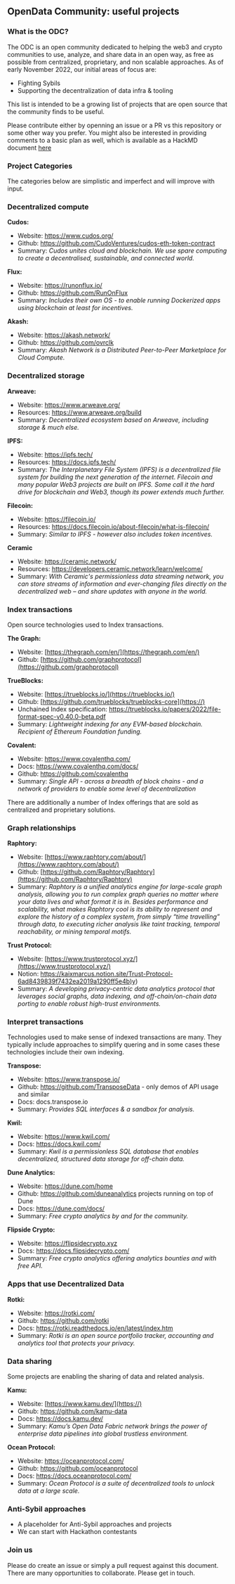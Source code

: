 ## OpenData Community: useful projects
### What is the ODC?
The ODC is an open community dedicated to helping the web3 and crypto communities to use, analyze, and share data in an open way, as free as possible from centralized, proprietary, and non scalable approaches. As of early November 2022, our initial areas of focus are:
- Fighting Sybils
- Supporting the decentralization of data infra & tooling

This list is intended to be a growing list of projects that are open source that the community finds to be useful.  

Please contribute either by openning an issue or a PR vs this repository or some other way you prefer. You might also be interested in providing comments to a basic plan as well, which is available as a HackMD document [here](https://hackmd.io/@epowell101/rk7ZdHCZo)

### Project Categories

The categories below are simplistic and imperfect and will improve with input.

### Decentralized compute

**Cudos:**
- Website:  https://www.cudos.org/
- Github: https://github.com/CudoVentures/cudos-eth-token-contract
- Summary: *Cudos unites cloud and blockchain. We use spare computing to create a decentralised, sustainable, and connected world.*

**Flux:**
- Website: https://runonflux.io/
- Github: https://github.com/RunOnFlux
- Summary: *Includes their own OS - to enable running Dockerized apps using blockchain at least for incentives.*

**Akash:**
- Website:  https://akash.network/
- Github: https://github.com/ovrclk
- Summary: *Akash Network is a Distributed Peer-to-Peer Marketplace for Cloud Compute.*

### Decentralized storage

**Arweave:**
- Website: https://www.arweave.org/
- Resources: https://www.arweave.org/build
- Summary: *Decentralized ecosystem based on Arweave, including storage & much else.* 

**IPFS:**
- Website: https://ipfs.tech/
- Resources: https://docs.ipfs.tech/ 
- Summary: *The Interplanetary File System (IPFS) is a decentralized file system for building the next generation of the internet. Filecoin and many popular Web3 projects are built on IPFS. Some call it the hard drive for blockchain and Web3, though its power extends much further.*

**Filecoin:**
- Website: https://filecoin.io/
- Resources: https://docs.filecoin.io/about-filecoin/what-is-filecoin/
- Summary: *Similar to IPFS - however also includes token incentives.*

**Ceramic**
- Website: https://ceramic.network/
- Resources: https://developers.ceramic.network/learn/welcome/
- Summary: *With Ceramic's permissionless data streaming network, you can store streams of information and ever-changing files directly on the decentralized web – and share updates with anyone in the world.*

### Index transactions

Open source technologies used to Index transactions. 

**The Graph:**  
- Website: [https://thegraph.com/en/](https://thegraph.com/en/)
- Github: [https://github.com/graphprotocol](https://github.com/graphprotocol)  

**TrueBlocks:**
- Website:  [https://trueblocks.io/](https://trueblocks.io/)
- Github: [https://github.com/trueblocks/trueblocks-core](https://)
- Unchained Index specification: https://trueblocks.io/papers/2022/file-format-spec-v0.40.0-beta.pdf
- Summary: *Lightweight indexing for any EVM-based blockchain. Recipient of Ethereum Foundation funding.*

**Covalent:**
- Website:  https://www.covalenthq.com/
- Docs: https://www.covalenthq.com/docs/
- Github:  https://github.com/covalenthq
- Summary:  *Single API - across a breadth of block chains - and a network of providers to enable some level of decentralization* 

There are additionally a number of Index offerings that are sold as centralized and proprietary solutions.  

### Graph relationships 

**Raphtory:**
- Website:  [https://www.raphtory.com/about/](https://www.raphtory.com/about/)
- Github:  [https://github.com/Raphtory/Raphtory](https://github.com/Raphtory/Raphtory)
- Summary: *Raphtory is a unified analytics engine for large-scale graph analysis, allowing you to run complex graph queries no matter where your data lives and what format it is in. Besides performance and scalability, what makes Raphtory cool is its ability to represent and explore the history of a complex system, from simply “time travelling” through data, to executing richer analysis like taint tracking, temporal reachability, or mining temporal motifs.*

**Trust Protocol:**
- Website: [https://www.trustprotocol.xyz/](https://www.trustprotocol.xyz/)
- Notion: [https://kaixmarcus.notion.site/Trust-Protocol-6ad8439839f7432ea2019a1290ff5e4b)y](https://kaixmarcus.notion.site/Trust-Protocol-6ad8439839f7432ea2019a1290ff5e4b))
- Summary:  *A developing privacy-centric data analytics protocol that leverages social graphs, data indexing, and off-chain/on-chain data porting to enable robust high-trust environments.*

### Interpret transactions

Technologies used to make sense of indexed transactions are many. They typically include approaches to simplify quering and in some cases these technologies include their own indexing.

**Transpose:**
- Website: https://www.transpose.io/
- Github: https://github.com/TransposeData  - only demos of API usage and similar
- Docs: docs.transpose.io
- Summary: *Provides SQL interfaces & a sandbox for analysis.*

**Kwil:**
- Website: https://www.kwil.com/
- Docs: https://docs.kwil.com/
- Summary: *Kwil is a permissionless SQL database that enables decentralized, structured data storage for off-chain data.*

**Dune Analytics:**
- Website:   https://dune.com/home
- Github: https://github.com/duneanalytics projects running on top of Dune
- Docs:  https://dune.com/docs/
- Summary: *Free crypto analytics by and for the community.*

**Flipside Crypto:**
- Website:   https://flipsidecrypto.xyz
- Docs:  https://docs.flipsidecrypto.com/
- Summary: *Free crypto analytics offering analytics bounties and with free API.*

### Apps that use Decentralized Data

**Rotki:**
- Website:  https://rotki.com/
- Github:  https://github.com/rotki
- Docs:  https://rotki.readthedocs.io/en/latest/index.htm
- Summary:  *Rotki is an open source portfolio tracker, accounting and analytics tool that protects your privacy.*

### Data sharing

Some projects are enabling the sharing of data and related analysis.

**Kamu:**
- Website: [https://www.kamu.dev/](https://)
- Github: https://github.com/kamu-data
- Docs: https://docs.kamu.dev/
- Summary: *Kamu’s Open Data Fabric network brings the power of enterprise data pipelines into global trustless environment.*

**Ocean Protocol:**
- Website: https://oceanprotocol.com/
- Github: https://github.com/oceanprotocol
- Docs: https://docs.oceanprotocol.com/
- Summary: *Ocean Protocol is a suite of decentralized tools to unlock data at a large scale.*

### Anti-Sybil approaches
- A placeholder for Anti-Sybil approaches and projects
- We can start with Hackathon contestants

### Join us
Please do create an issue or simply a pull request against this document.  There are many opportunities to collaborate.  Please get in touch.  
